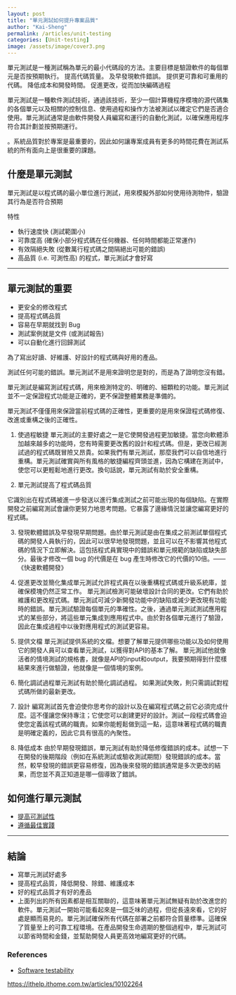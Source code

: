 ```yaml
---
layout: post
title: "單元測試如何提升專案品質"
author: "Kai-Sheng"
permalink: /articles/unit-testing
categories: [Unit-testing]
image: /assets/image/cover3.png
--- 
```

  

 單元測試是一種測試稱為單元的最小代碼段的方法。主要目標是驗證軟件的每個單元是否按預期執行。
 提高代碼質量。
及早發現軟件錯誤。
提供更可靠和可重用的代碼。
降低成本和開發時間。
促進更改，從而加快編碼過程

單元測試是一種軟件測試技術，通過該技術，至少一個計算機程序模塊的源代碼集的各個單元以及相關的控制信息、使用過程和操作方法被測試以確定它們是否適合使用。單元測試通常是由軟件開發人員編寫和運行的自動化測試，以確保應用程序符合其計劃並按預期運行。
 

 。系統品質對於專案是最重要的，因此如何讓專案成員有更多的時間花費在測試系統的所有面向上是很重要的課題。

## **什麼是單元測試**

單元測試是以程式碼的最小單位進行測試，用來模擬外部如何使用待測物件，驗證其行為是否符合預期

特性
-  執行速度快 (測試範圍小)
-  可靠度高 (確保小部分程式碼在任何機器、任何時間都能正常運作)
-  有效隔絕失敗 (從數萬行程式碼之間隔絕出可能的錯誤)
-  高品質 (i.e. 可測性高) 的程式，單元測試才會好寫

 
----- 

## **單元測試的重要**
 
-  更安全的修改程式
-  提高程式碼品質
-  容易在早期就找到 Bug
-  測試案例就是文件 (或測試報告)
-  可以自動化進行回歸測試

為了寫出好讀、好維護、好設計的程式碼與好用的產品。


測試任何可能的錯誤。單元測試不是用來證明您是對的，而是為了證明您沒有錯。

單元測試是編寫測試程式碼，用來檢測特定的、明確的、細顆粒的功能。單元測試並不一定保證程式功能是正確的，更不保證整體業務是準備的。

單元測試不僅僅用來保證當前程式碼的正確性，更重要的是用來保證程式碼修復、改進或重構之後的正確性。


1. 使過程敏捷 
單元測試的主要好處之一是它使開發過程更加敏捷。當您向軟體添加越來越多的功能時，您有時需要更改舊的設計和程式碼。但是，更改已經測試過的程式碼既冒險又昂貴。如果我們有單元測試，那麼我們可以自信地進行重構。單元測試確實與所有風格的敏捷編程齊頭並進，因為它構建在測試中，使您可以更輕鬆地進行更改。換句話說，單元測試有助於安全重構。 

2. 單元測試提高了程式碼品質

它識別出在程式碼被進一步發送以進行集成測試之前可能出現的每個缺陷。在實際開發之前編寫測試會讓你更努力地思考問題。它暴露了邊緣情況並讓您編寫更好的程式碼。

3. 發現軟體錯誤及早發現早期問題。由於單元測試是由在集成之前測試單個程式碼的開發人員執行的，因此可以很早地發現問題，並且可以在不影響其他程式碼的情況下立即解決。這包括程式員實現中的錯誤和單元規範的缺陷或缺失部分。最後才修改一個 bug 的代價是在 bug 產生時修改它的代價的10倍。——《快速軟體開發》

4. 促進更改並簡化集成單元測試允許程式員在以後重構程式碼或升級系統庫，並確保模塊仍然正常工作。
單元測試檢測可能破壞設計合同的更改。它們有助於維護和更改程式碼。單元測試可減少新開發功能中的缺陷或減少更改現有功能時的錯誤。單元測試驗證每個單元的準確性。之後，通過單元測試測試應用程式的某些部分，將這些單元集成到應用程式中。由於對各個單元進行了驗證，因此在集成過程中以後對應用程式的測試更容易。 

5. 提供文檔 
單元測試提供系統的文檔。想要了解單元提供哪些功能以及如何使用它的開發人員可以查看單元測試，以獲得對API的基本了解。
單元測試他就像活者的情境測試的規格書，就像是API的input和output，我要預期得到什麼樣結果來進行做驗證，他就像是一個情境的案例。 

6. 簡化調試過程單元測試有助於簡化調試過程。
如果測試失敗，則只需調試對程式碼所做的最新更改。

7. 設計 
編寫測試首先會迫使你思考你的設計以及在編寫程式碼之前它必須完成什麼。這不僅讓您保持專注；它使您可以創建更好的設計。測試一段程式碼會迫使您定義該程式碼的職責。如果你能輕鬆做到這一點，這意味著程式碼的職責是明確定義的，因此它具有很高的內聚性。 

8. 降低成本
由於早期發現錯誤，單元測試有助於降低修復錯誤的成本。試想一下在開發的後期階段（例如在系統測試或驗收測試期間）發現錯誤的成本。當然，較早發現的錯誤更容易修復，因為後來發現的錯誤通常是多次更改的結果，而您並不真正知道是哪一個導致了錯誤。

## **如何進行單元測試**

- [提高可測試性](/articles/testability)
- [遵循最佳實踐](/articles/unit-test-best-practice)
  
-----

## **結論**

- 寫單元測試好處多
- 提高程式品質，降低開發、除錯、維護成本
- 好的程式品質才有好的產品 
- 上面列出的所有因素都是相互關聯的，這意味著單元測試無疑有助於改進您的軟件。單元測試一開始可能看起來是一個乏味的過程，但從長遠來看，它的好處是顯而易見的。單元測試確保所有代碼在部署之前都符合質量標準。這確保了質量至上的可靠工程環境。在產品開發生命週期的整個過程中，單元測試可以節省時間和金錢，並幫助開發人員更高效地編寫更好的代碼。

### **References**
- [Software testability](https://en.wikipedia.org/wiki/Software_testability)
 
https://ithelp.ithome.com.tw/articles/10102264